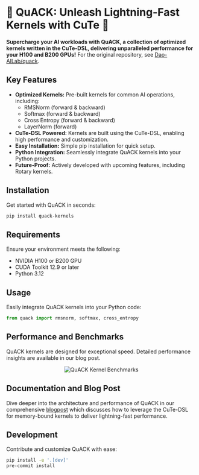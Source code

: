 # 🦆 QuACK: Unleash Lightning-Fast Kernels with CuTe 🦆

**Supercharge your AI workloads with QuACK, a collection of optimized kernels written in the CuTe-DSL, delivering unparalleled performance for your H100 and B200 GPUs!**  For the original repository, see [Dao-AILab/quack](https://github.com/Dao-AILab/quack).

## Key Features

*   **Optimized Kernels:** Pre-built kernels for common AI operations, including:
    *   RMSNorm (forward & backward)
    *   Softmax (forward & backward)
    *   Cross Entropy (forward & backward)
    *   LayerNorm (forward)
*   **CuTe-DSL Powered:** Kernels are built using the CuTe-DSL, enabling high performance and customization.
*   **Easy Installation:** Simple pip installation for quick setup.
*   **Python Integration:** Seamlessly integrate QuACK kernels into your Python projects.
*   **Future-Proof:** Actively developed with upcoming features, including Rotary kernels.

## Installation

Get started with QuACK in seconds:

```bash
pip install quack-kernels
```

## Requirements

Ensure your environment meets the following:

*   NVIDIA H100 or B200 GPU
*   CUDA Toolkit 12.9 or later
*   Python 3.12

## Usage

Easily integrate QuACK kernels into your Python code:

```python
from quack import rmsnorm, softmax, cross_entropy
```

## Performance and Benchmarks

QuACK kernels are designed for exceptional speed. Detailed performance insights are available in our blog post.

<div align="center">
<figure>
  <img
  src="media/bf16_kernel_benchmarks_single_row.svg"
  alt="QuACK Kernel Benchmarks"
  >
</figure>
</div>

## Documentation and Blog Post

Dive deeper into the architecture and performance of QuACK in our comprehensive [blogpost](media/2025-07-10-membound-sol.md) which discusses how to leverage the CuTe-DSL for memory-bound kernels to deliver lightning-fast performance.

## Development

Contribute and customize QuACK with ease:

```bash
pip install -e '.[dev]'
pre-commit install
```